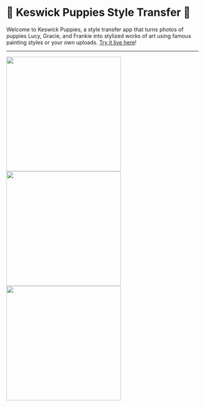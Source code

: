 # 🐾 Keswick Puppies Style Transfer 🎨

Welcome to Keswick Puppies, a style transfer app that turns photos of puppies Lucy, Gracie, and Frankie into stylized works of art using famous painting styles or your own uploads. [Try it live here](https://keswick-puppies.streamlit.app/)!

---
<p>
  <img src="https://github.com/user-attachments/assets/e67dc3ee-9d6a-4465-a39b-cba0a3a6951c" width="300"/>
  <img src="https://github.com/user-attachments/assets/c8589470-13b6-46f1-9b93-f88d0e04c606" width="300"/>
  <img src="https://github.com/user-attachments/assets/43cca287-edd7-47e1-9578-bb60a9325419" width="300"/>
</p>
